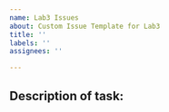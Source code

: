 ```yaml
---
name: Lab3 Issues
about: Custom Issue Template for Lab3
title: ''
labels: ''
assignees: ''

---
```


## Description of task:
